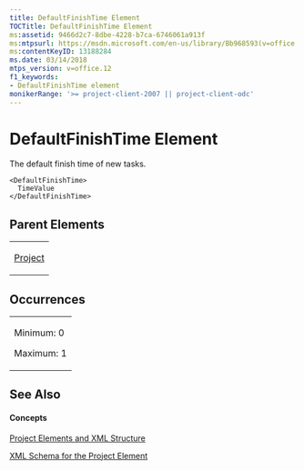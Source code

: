 ```yaml
---
title: DefaultFinishTime Element
TOCTitle: DefaultFinishTime Element
ms:assetid: 9466d2c7-8dbe-4228-b7ca-6746061a913f
ms:mtpsurl: https://msdn.microsoft.com/en-us/library/Bb968593(v=office.12)
ms:contentKeyID: 13188284
ms.date: 03/14/2018
mtps_version: v=office.12
f1_keywords:
- DefaultFinishTime element
monikerRange: '>= project-client-2007 || project-client-odc'
---
```


# DefaultFinishTime Element




The default finish time of new tasks.

    <DefaultFinishTime>
      TimeValue
    </DefaultFinishTime>

## Parent Elements

<table>
<colgroup>
<col style="width: 100%" />
</colgroup>
<tbody>
<tr class="odd">
<td><p><a href="project-element.md">Project</a></p></td>
</tr>
</tbody>
</table>

## Occurrences

<table>
<colgroup>
<col style="width: 100%" />
</colgroup>
<tbody>
<tr class="odd">
<td><p>Minimum: 0</p>
<p>Maximum: 1</p></td>
</tr>
</tbody>
</table>

## See Also

#### Concepts

[Project Elements and XML Structure](project-elements-and-xml-structure.md)

[XML Schema for the Project Element](xml-schema-for-the-project-element.md)

